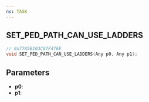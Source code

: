 ```yaml
---
ns: TASK
---
```

## SET_PED_PATH_CAN_USE_LADDERS

```c
// 0x77A5B103C87F476E
void SET_PED_PATH_CAN_USE_LADDERS(Any p0, Any p1);
```

## Parameters
* **p0**:
* **p1**:

